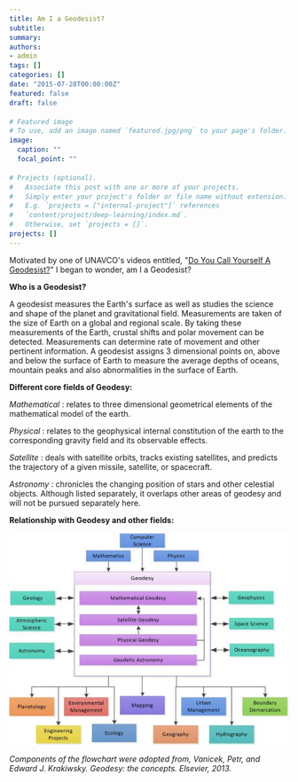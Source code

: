 ```yaml
---
title: Am I a Geodesist?
subtitle: 
summary: 
authors:
- admin
tags: []
categories: []
date: "2015-07-28T00:00:00Z" 
featured: false
draft: false

# Featured image
# To use, add an image named `featured.jpg/png` to your page's folder. 
image:
  caption: ""
  focal_point: ""

# Projects (optional).
#   Associate this post with one or more of your projects.
#   Simply enter your project's folder or file name without extension.
#   E.g. `projects = ["internal-project"]` references 
#   `content/project/deep-learning/index.md`.
#   Otherwise, set `projects = []`.
projects: []
---
```


Motivated by one of UNAVCO's videos entitled, "[Do You Call Yourself A Geodesist?](https://www.youtube.com/watch?v=aHC8Q2wyJC8)" I began to wonder, am I a Geodesist? 

__Who is a Geodesist?__

A geodesist measures the Earth's surface as well as studies the science and shape of the planet and gravitational field. Measurements are taken of the size of Earth on a global and regional scale. By taking these measurements of the Earth, crustal shifts and polar movement can be detected. Measurements can determine rate of movement and other pertinent information. A geodesist assigns 3 dimensional points on, above and below the surface of Earth to measure the average depths of oceans, mountain peaks and also abnormalities in the surface of Earth.

__Different core fields of Geodesy:__

_Mathematical_ : relates to three dimensional geometrical elements of the mathematical model of the earth.

_Physical_ : relates to the geophysical internal constitution of the earth to the corresponding gravity field and its observable effects.

_Satellite_ : deals with satellite orbits, tracks existing satellites, and predicts the trajectory of a given missile, satellite, or spacecraft.

_Astronomy_ : chronicles the changing position of stars and other celestial objects. Although listed separately, it overlaps other areas of geodesy and will not be pursued separately here.

__Relationship with Geodesy and other fields:__

![png](./geodesy.png)

_Components of the flowchart were adopted from, Vanicek, Petr, and Edward J. Krakiwsky. Geodesy: the concepts. Elsevier, 2013._